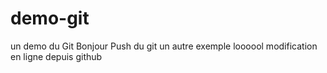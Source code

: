# demo-git
un demo du Git
Bonjour Push du git
un autre exemple
loooool
modification en ligne depuis github
